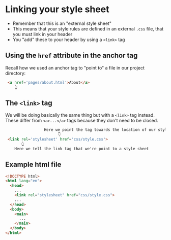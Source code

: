 # Linking your style sheet

- Remember that this is an "external style sheet"
- This means that your style rules are defined in an external `.css` file, that you must link in your header
- You "add" these to your header by using a `<link>` tag

## Using the `href` attribute in the anchor tag
Recall how we used an anchor tag to "point to" a file in our project directory:
```html
 <a href='pages/about.html'>About</a>
    👆
```

## The `<link>` tag
We will be doing basically the same thing but with a `<link>` tag instead. These differ from `<a>...</a>` tags because they don't need to be closed.

```html
                 Here we point the tag towards the location of our style sheet
                       👇
 <link rel='stylesheet' href='css/style.css'>
       👆
    Here we tell the link tag that we're point to a style sheet
```

## Example html file
```html
<!DOCTYPE html>
<html lang="en">
  <head>
    ...
    <link rel="stylesheet" href="css/style.css"> 
    ...
  </head>
  <body>
    <main>
      ...
    </main>
  </body>
</html>

```